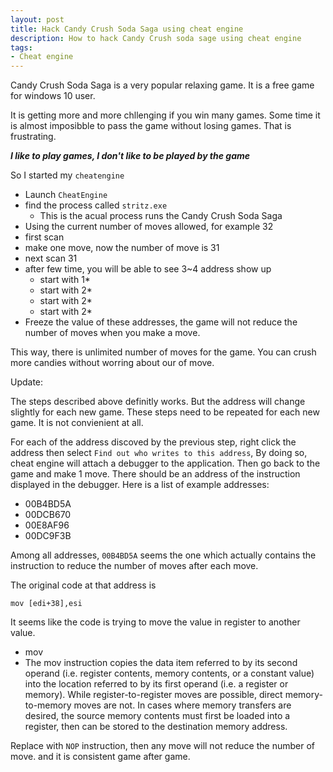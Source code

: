 ```yaml
---
layout: post
title: Hack Candy Crush Soda Saga using cheat engine
description: How to hack Candy Crush soda sage using cheat engine
tags: 
- Cheat engine
---
```


Candy Crush Soda Saga is a very popular relaxing game. It is a free game for windows 10 user.

It is getting more and more chllenging if you win many games. Some time it is almost imposibble to pass the game without losing games. That is frustrating. 

***I like to play games, I don't like to be played by the game***

So I started my `cheatengine`

- Launch `CheatEngine`
- find the process called `stritz.exe`
  - This is the acual process runs the Candy Crush Soda Saga
- Using the current number of moves allowed, for example 32
- first scan
- make one move, now the number of move is 31
- next scan 31
- after few time, you will be able to see 3~4 address show up
  - start with 1*
  - start with 2*
  - start with 2*
  - start with 2*
- Freeze the value of these addresses, the game will not reduce the number of moves when you make a move.

This way, there is unlimited number of moves for the game. You can crush more candies without worring about our of move.

Update:

The steps described above definitly works. But the address will change slightly for each new game. These steps need to be repeated for each new game. It is not convienient at all.

For each of the address discoved by the previous step, right click the address then select `Find out who writes to this address`, By doing so, cheat engine will attach a debugger to the application.
Then go back to the game and make 1 move. There should be an address of the instruction displayed in the debugger.
Here is a list of example addresses:
- 00B4BD5A
- 00DCB670
- 00E8AF96
- 00DC9F3B

Among all addresses, `00B4BD5A` seems the one which actually contains the instruction to reduce the number of moves after each move.

The original code at that address is 
```
mov [edi+38],esi
```
It seems like the code is trying to move the value in register to another value. 

- mov
 - The mov instruction copies the data item referred to by its second operand (i.e. register contents, memory contents, or a constant value) into the location referred to by its first operand (i.e. a register or memory). While register-to-register moves are possible, direct memory-to-memory moves are not. In cases where memory transfers are desired, the source memory contents must first be loaded into a register, then can be stored to the destination memory address.



Replace with `NOP` instruction, then any move will not reduce the number of move. and it is consistent game after game.

